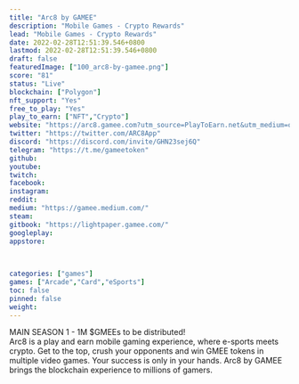 ```yaml
---
title: "Arc8 by GAMEE"
description: "Mobile Games - Crypto Rewards"
lead: "Mobile Games - Crypto Rewards"
date: 2022-02-28T12:51:39.546+0800
lastmod: 2022-02-28T12:51:39.546+0800
draft: false
featuredImage: ["100_arc8-by-gamee.png"]
score: "81"
status: "Live"
blockchain: ["Polygon"]
nft_support: "Yes"
free_to_play: "Yes"
play_to_earn: ["NFT","Crypto"]
website: "https://arc8.gamee.com?utm_source=PlayToEarn.net&utm_medium=organic&utm_campaign=gamepage"
twitter: "https://twitter.com/ARC8App"
discord: "https://discord.com/invite/GHN23sej6Q"
telegram: "https://t.me/gameetoken"
github: 
youtube: 
twitch: 
facebook: 
instagram: 
reddit: 
medium: "https://gamee.medium.com/"
steam: 
gitbook: "https://lightpaper.gamee.com/"
googleplay: 
appstore: 

  
    
categories: ["games"]
games: ["Arcade","Card","eSports"]
toc: false
pinned: false
weight: 
---
```

MAIN SEASON 1 - 1M $GMEEs to be distributed!<br> Arc8 is a play and earn mobile gaming experience, where e-sports meets crypto. Get to the top, crush your opponents and win GMEE tokens in multiple video games. Your success is only in your hands. Arc8 by GAMEE brings the blockchain experience to millions of gamers.